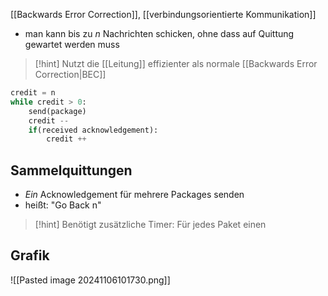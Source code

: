 [[Backwards Error Correction]], [[verbindungsorientierte Kommunikation]]

- man kann bis zu $n$ Nachrichten schicken, ohne dass auf Quittung gewartet werden muss

> [!hint] Nutzt die [[Leitung]] effizienter als normale [[Backwards Error Correction|BEC]]

```python
credit = n
while credit > 0:
	send(package)
	credit --
	if(received acknowledgement):
		credit ++
```

## Sammelquittungen
- _Ein_ Acknowledgement für mehrere Packages senden
- heißt: "Go Back n"

> [!hint] Benötigt zusätzliche Timer: Für jedes Paket einen

## Grafik
![[Pasted image 20241106101730.png]]